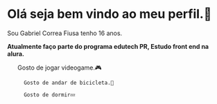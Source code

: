 <h1> Olá seja bem vindo ao meu perfil.🤚 </h1><p> Sou Gabriel Correa Fiusa tenho 16 anos.</p>

<strong>Atualmente faço parte do programa edutech PR, Estudo front end na alura.</strong></p>

 <ul>
      Gosto de jogar videogame.🎮

      Gosto de andar de bicicleta.🚴
 
      Gosto de dormir💤
  </ul>
